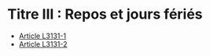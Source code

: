 # Titre III : Repos et jours fériés

* [Article L3131-1](./LEGIARTI000006902578.md)
* [Article L3131-2](./LEGIARTI000006902579.md)
